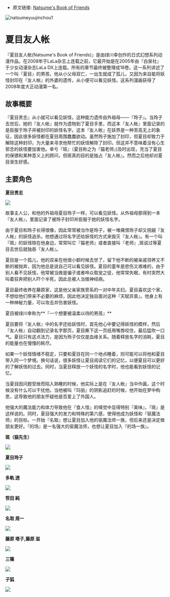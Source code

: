 - 原文链接: [Natsume's Book of Friends](https://en.wikipedia.org/wiki/Natsume%27s_Book_of_Friends)

![natsumeyuujinchou1](https://cloud.githubusercontent.com/assets/2840435/11476460/d4b5341e-97bd-11e5-9bf6-015ccb2ef8e3.gif)

# 夏目友人帐

『夏目友人帐(Natsume's Book of Friends)』是由绿川幸创作的日式幻想系列动漫作品。在2008年于LaLa杂志上连载之前，它最开始是在2005年由『白泉社』于少女动漫杂志LaLa DX上连载。所有的章节最终被整理成18卷。这一系列讲述了一个叫『夏目』的男孩，他从小父母双亡，一出生就成了孤儿，又因为来自能将妖怪封印在『友人帐』的外婆的遗传，从小便可以看见妖怪。这系列漫画获得了2008年度大正动漫第一名。


## 故事概要


『夏目贵志』从小就可以看见妖怪，这种能力遗传自外祖母——『玲子』。当玲子去世后，她的『友人帐』就作为遗物到了夏目手里，而这本『友人帐』里面记录的是臣服于玲子并被封印的妖怪名字。这本『友人帐』在妖界是一种至高无上的象征，因此很多妖怪都在夏目周围蠢蠢欲动。虽然玲子施加了封印，但夏目却致力于解除这种封印，为大量来寻求他帮忙的妖怪解除了封印。但这并不意味着没有心生邪念的妖怪要加害他。幸亏『斑』（夏目称之为『猫老师』)及时出现，充当了夏目的保镖和某种意义上的顾问，但斑真的目的是独占『友人帐』。然而之后他却对夏目渐生好感。


## 主要角色


**夏目贵志**


![](https://raw.githubusercontent.com/LeslieZhu/MinYi/master/images/%E5%A4%8F%E7%9B%AE.png)

故事主人公，和他的外祖母夏目玲子一样，可以看见妖怪。从外祖母那得到一本『友人帐』，里面记录了被玲子封印并臣服于她的妖怪名字。
    
由于夏目和玲子长得很像，因此常常被当作是玲子，被一堆痛恨玲子却又觊觎『友人帐』的妖怪追杀。他想通过将名字还给妖怪的方式来毁灭『友人帐』。有一个叫『斑』的妖怪陪在他身边，常常叫它『猫老师』或者直接叫『老师』,斑说过等夏目去世后就独吞『友人帐』。
    
夏目是一个孤儿，他的双亲在他很小额时候去世了，留下他不断的被亲戚领养又不断的被抛弃，因为他总是说自己可以看见妖怪。夏目的童年是悲伤又艰难的，由于别人看不见妖怪，他常被当做是骗子或者哗众取宠之徒，他常常失眠，有时突然大叫着狂奔把别人吓个半死，因此总被人当做神经病。


夏目最终收养在藤原家，这是他父亲家族旁系的一对中年夫妇。夏目喜欢这个家，不想给他们带来不必要的麻烦，因此他决定独自面对这种『天赋异禀』。他身上有一种神秘力量，可以攻击并伤害妖怪。


夏目被绿川幸称为**『一个想要被温柔以待的男孩』**

夏目要将『友人帐』中的名字还给妖怪时，首先他心中要记得妖怪的模样，然后『友人帐』自动翻到记录名字那页，夏目撕下这一页纸用嘴唇咬住，最后猛吹一口气。夏目只有这点法力，是因为玲子仅仅是血缘关系。随着释放名字的消耗，夏目的能量也在慢慢的耗尽。

如果一个妖怪情绪不稳定，只要和夏目在同一个地点睡着，则可能可以将他和夏目带入同一个梦境。换句话说，很多妖怪让夏目阅读它们的记忆，以便夏目可以更好的了解妖怪的过去。同时，当夏目释放一个妖怪的名字时，他也能看到妖怪的记忆。

当夏目因问题受挫而陷入熟睡的时候，他实际上是在『友人帐』当中作画，这个时候没有什么可以干扰他。当他被叫『玛丽』的阴影追赶的时候，他开始在梦中构思，这导致他的朋友怀疑他是否爱上了外国人。

他强大的魔法能力和体力导致他在『食人怪』的嗅觉中显得特别『美味』，『斑』是这样说的。同时，夏目强大的发力和特殊的第六感，使得他成为妖怪和『驱魔法师』的目标。一开始『名取』想让夏目加入他的驱魔法师一族，但后来还是决定做朋友更好。『的场』是一名强大的驱魔法师，也想让夏目加入『的场一族』。

**斑（猫先生）**
    
![](https://raw.githubusercontent.com/LeslieZhu/MinYi/master/images/%E6%96%91.png)

**夏目玲子**


![](https://raw.githubusercontent.com/LeslieZhu/MinYi/master/images/%E7%8E%B2%E5%AD%90.png)



**多軌 透**

![](https://raw.githubusercontent.com/LeslieZhu/MinYi/master/images/%E5%A4%9A%E8%BD%A8%E9%80%8F.png)

**笹田 純**

![](https://raw.githubusercontent.com/LeslieZhu/MinYi/master/images/%E7%AC%B9%E7%94%B0%E7%B4%94.png)

**名取 周一**

![](https://raw.githubusercontent.com/LeslieZhu/MinYi/master/images/%E5%90%8D%E5%8F%96%E5%91%A8%E4%B8%80.png)




**藤原 塔子,藤原 滋**


![](https://raw.githubusercontent.com/LeslieZhu/MinYi/master/images/%E8%97%A4%E5%8E%9F%E5%A4%AB%E5%A6%87.png)

**三篠**

![](https://raw.githubusercontent.com/LeslieZhu/MinYi/master/images/%E4%B8%89%E7%AF%A0.png)

**子狐**

![](https://raw.githubusercontent.com/LeslieZhu/MinYi/master/images/%E5%AD%90%E7%8B%902.png)

